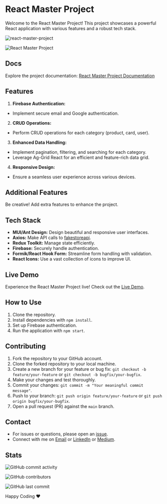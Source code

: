 # React Master Project

Welcome to the React Master Project! This project showcases a powerful React application with various features and a robust tech stack.

![react-master-project](https://github.com/UtsavSoftrefineTech/react-master-project/assets/135974253/a697d823-94ad-4880-9a5f-94b4188e76c7)

![React Master Project](https://github.com/UtsavSoftrefineTech/react-master-project/assets/135974253/ac8d751e-7393-4e85-bb00-f65948b294af)

## Docs

Explore the project documentation: [React Master Project Documentation](https://fakestoreapi.com/)

## Features

1. **Firebase Authentication:**

- Implement secure email and Google authentication.

2. **CRUD Operations:**

- Perform CRUD operations for each category (product, card, user).

3. **Enhanced Data Handling:**

- Implement pagination, filtering, and searching for each category.
- Leverage Ag-Grid React for an efficient and feature-rich data grid.

4. **Responsive Design:**

- Ensure a seamless user experience across various devices.

## Additional Features

Be creative! Add extra features to enhance the project.

## Tech Stack

- **MUI/Ant Design:** Design beautiful and responsive user interfaces.
- **Axios:** Make API calls to [fakestoreapi](https://fakestoreapi.com/).
- **Redux Toolkit:** Manage state efficiently.
- **Firebase:** Securely handle authentication.
- **Formik/React Hook Form:** Streamline form handling with validation.
- **React Icons:** Use a vast collection of icons to improve UI.

## Live Demo

Experience the React Master Project live! Check out the [Live Demo](https://react-master-project.netlify.app/).

## How to Use

1. Clone the repository.
2. Install dependencies with `npm install`.
3. Set up Firebase authentication.
4. Run the application with `npm start`.

## Contributing

1. Fork the repository to your GitHub account.
2. Clone the forked repository to your local machine.
3. Create a new branch for your feature or bug fix: `git checkout -b feature/your-feature` or `git checkout -b bugfix/your-bugfix`.
4. Make your changes and test thoroughly.
5. Commit your changes: `git commit -m "Your meaningful commit message"`.
6. Push to your branch: `git push origin feature/your-feature` or `git push origin bugfix/your-bugfix`.
7. Open a pull request (PR) against the `main` branch.

## Contact

- For issues or questions, please open an [issue](https://github.com/UtsavSoftrefineTech/react-master-project/issues).
- Connect with me on [Email](mailto:desaiutsav26@gmail.com) or [LinkedIn](https://www.linkedin.com/in/utsavdesai26/) or [Medium](https://utsavdesai26.medium.com/).

## Stats

![GitHub commit activity](https://img.shields.io/github/commit-activity/y/UtsavSoftrefineTech/react-master-project)

![GitHub contributors](https://img.shields.io/github/contributors/UtsavSoftrefineTech/react-master-project)

![GitHub last commit](https://img.shields.io/github/last-commit/UtsavSoftrefineTech/react-master-project)

Happy Coding ❤️
